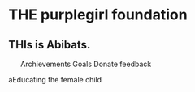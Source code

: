 <h1>THE purplegirl foundation</h1>
<h2>THIs is Abibats.</h2>
<ul>
<ls>Archievements</ls>
<ls>Goals</ls>
<ls>Donate</ls>
<ls>feedback</ls>
</ul>
<p>aEducating the female child</p>

